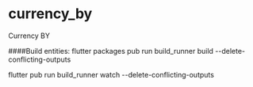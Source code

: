 # currency_by

Currency BY

####Build entities: flutter packages pub run build_runner build --delete-conflicting-outputs

flutter pub run build_runner watch --delete-conflicting-outputs